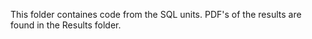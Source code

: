 This folder containes code from the SQL units.  PDF's of the results are found in the Results folder.
